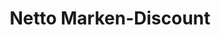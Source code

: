 ---
title: "Netto Marken-Discount"
url: /ilmenau/netto-marken-discount-herderstrasse/
shop: Supermarkt
---
